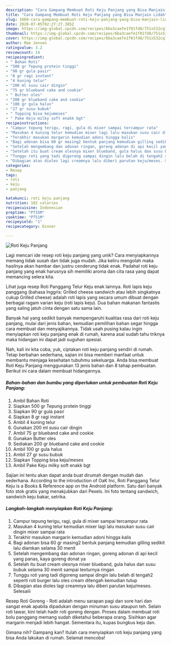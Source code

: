 ```yaml
---
description: "Cara Gampang Membuat Roti Keju Panjang yang Bisa Manjain Lidah"
title: "Cara Gampang Membuat Roti Keju Panjang yang Bisa Manjain Lidah"
slug: 1668-cara-gampang-membuat-roti-keju-panjang-yang-bisa-manjain-lidah
date: 2020-07-05T02:27:27.385Z
image: https://img-global.cpcdn.com/recipes/6ba3caefe1f01fd8/751x532cq70/roti-keju-panjang-foto-resep-utama.jpg
thumbnail: https://img-global.cpcdn.com/recipes/6ba3caefe1f01fd8/751x532cq70/roti-keju-panjang-foto-resep-utama.jpg
cover: https://img-global.cpcdn.com/recipes/6ba3caefe1f01fd8/751x532cq70/roti-keju-panjang-foto-resep-utama.jpg
author: Mae Jensen
ratingvalue: 3.2
reviewcount: 14
recipeingredient:
- " Bahan Roti"
- "500 gr Tepung protein tinggi"
- "90 gr gula pasir"
- "8 gr ragi instant"
- "4 kuning telur"
- "200 ml susu cair dingin"
- "75 gr blueband cake and cookie"
- " Butter oles"
- "200 gr blueband cake and cookie"
- "100 gr gula halus"
- "27 gr susu bubuk"
- " Topping bisa kejumeses"
- " Pake Keju milky soft enakk bgt"
recipeinstructions:
- "Campur tepung terigu, ragi, gula di mixer sampai tercampur rata"
- "Masukan 4 kuning telur kemudian mixer lagi lalu masukan susu cair dingin mixer sampai rata"
- "Terakhir masukan margarin kemudian adoni hingga kalis"
- "Bagi adonan bisa 60 gr masing2 bentuk panjang kemudian gilling sedikit lalu diamkan selama 30 menit"
- "Setelah mengembang dan adonan ringan, goreng adonan di api kecil yang panas, kaya goreng donat ya"
- "Setelah itu buat cream olesnya mixer blueband, gula halus dan susu bubuk selama 30 menit sampai texturnya ringan"
- "Tunggu roti yang tadi digoreng sampai dingin lalu belah di tengah2 seperti roti burger lalu oles cream ditengah kemudian tutup"
- "Dibagian atas dioles lagi creamnya lalu diberi parutan keju/meses. Selesaiii"
categories:
- Resep
tags:
- roti
- keju
- panjang

katakunci: roti keju panjang 
nutrition: 102 calories
recipecuisine: Indonesian
preptime: "PT35M"
cooktime: "PT51M"
recipeyield: "1"
recipecategory: Dinner

---
```



![Roti Keju Panjang](https://img-global.cpcdn.com/recipes/6ba3caefe1f01fd8/751x532cq70/roti-keju-panjang-foto-resep-utama.jpg)

Lagi mencari ide resep roti keju panjang yang unik? Cara menyiapkannya memang tidak susah dan tidak juga mudah. Jika keliru mengolah maka hasilnya akan hambar dan justru cenderung tidak enak. Padahal roti keju panjang yang enak harusnya sih memiliki aroma dan cita rasa yang dapat memancing selera kita.

Lihat juga resep Roti Panggang Telur Keju enak lainnya. Roti lapis keju panggang (bahasa Inggris: Grilled cheese sandwich atau lebih singkatnya cukup Grilled cheese) adalah roti lapis yang secara umum dibuat dengan berbagai ragam varian keju (roti lapis keju). Dua bahan makanan fantastis yang saling jatuh cinta dengan satu sama lain.

Banyak hal yang sedikit banyak mempengaruhi kualitas rasa dari roti keju panjang, mulai dari jenis bahan, kemudian pemilihan bahan segar hingga cara membuat dan menyajikannya. Tidak usah pusing kalau ingin menyiapkan roti keju panjang enak di rumah, karena asal sudah tahu triknya maka hidangan ini dapat jadi suguhan spesial.


Nah, kali ini kita coba, yuk, ciptakan roti keju panjang sendiri di rumah. Tetap berbahan sederhana, sajian ini bisa memberi manfaat untuk membantu menjaga kesehatan tubuhmu sekeluarga. Anda bisa membuat Roti Keju Panjang menggunakan 13 jenis bahan dan 8 tahap pembuatan. Berikut ini cara dalam membuat hidangannya.

<!--inarticleads1-->

##### Bahan-bahan dan bumbu yang diperlukan untuk pembuatan Roti Keju Panjang:

1. Ambil  Bahan Roti
1. Siapkan 500 gr Tepung protein tinggi
1. Siapkan 90 gr gula pasir
1. Siapkan 8 gr ragi instant
1. Ambil 4 kuning telur
1. Gunakan 200 ml susu cair dingin
1. Ambil 75 gr blueband cake and cookie
1. Gunakan  Butter oles
1. Sediakan 200 gr blueband cake and cookie
1. Ambil 100 gr gula halus
1. Ambil 27 gr susu bubuk
1. Siapkan  Topping bisa keju/meses
1. Ambil  Pake Keju milky soft enakk bgt


Sajian ini tentu akan dapat anda buat dirumah dengan mudah dan sederhana. According to the introduction of OaK Inc, Roti Panggang Telur Keju is a Books &amp; Reference app on the Android platform. Satu dari banyak foto stok gratis yang menakjubkan dari Pexels. Ini foto tentang sandwich, sandwich keju bakar, setrika. 

<!--inarticleads2-->

##### Langkah-langkah menyiapkan Roti Keju Panjang:

1. Campur tepung terigu, ragi, gula di mixer sampai tercampur rata
1. Masukan 4 kuning telur kemudian mixer lagi lalu masukan susu cair dingin mixer sampai rata
1. Terakhir masukan margarin kemudian adoni hingga kalis
1. Bagi adonan bisa 60 gr masing2 bentuk panjang kemudian gilling sedikit lalu diamkan selama 30 menit
1. Setelah mengembang dan adonan ringan, goreng adonan di api kecil yang panas, kaya goreng donat ya
1. Setelah itu buat cream olesnya mixer blueband, gula halus dan susu bubuk selama 30 menit sampai texturnya ringan
1. Tunggu roti yang tadi digoreng sampai dingin lalu belah di tengah2 seperti roti burger lalu oles cream ditengah kemudian tutup
1. Dibagian atas dioles lagi creamnya lalu diberi parutan keju/meses. Selesaiii


Resep Roti Goreng - Roti adalah menu sarapan pagi dan sore hari dan sangat enak apabila dipadukan dengan minuman susu ataupun teh. Selain roti tawar, kini telah hadir roti goreng dengan. Proses dalam membuat roti bolu panggang memang sudah diketahui beberapa orang. Sisihkan agar margarin menjadi lebih hangat. Sementara itu, kupas bungkus keju dan. 

Gimana nih? Gampang kan? Itulah cara menyiapkan roti keju panjang yang bisa Anda lakukan di rumah. Selamat mencoba!
